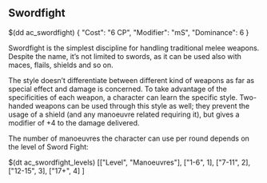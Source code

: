 ## Swordfight

$(dd ac_swordfight)
{
   "Cost": "6 CP",
   "Modifier": "mS",
   "Dominance": 6
}


Swordfight is the simplest discipline for handling traditional melee weapons.
Despite the name, it’s not limited to swords, as it can be used also with maces,
flails, shields and so on.

The style doesn’t differentiate between different kind of weapons as far as
special effect and damage is concerned. To take advantage of the specificities
of each weapon, a character can learn the specific style. Two-handed weapons
can be used through this style as well; they prevent the usage of a shield
(and any manoeuvre related requiring it), but gives a modifier of +4 to the
damage delivered.

The number of manoeuvres the character can use per round depends on the level
of Sword Fight:

$(dt ac_swordfight_levels)
[["Level", "Manoeuvres"],
["1-6", 1],
["7-11", 2],
["12-15", 3],
["17+", 4]
]

